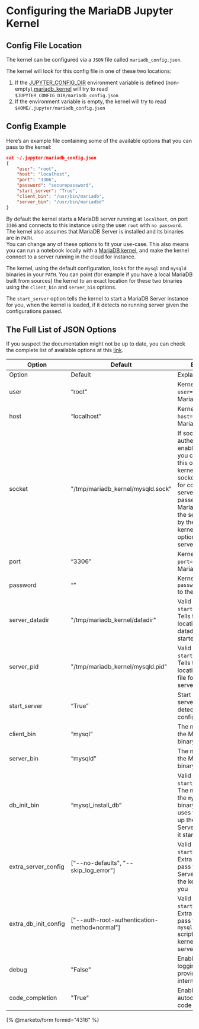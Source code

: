 # Configuring the MariaDB Jupyter Kernel

## Config File Location

The kernel can be configured via a `JSON` file called `mariadb_config.json`.

The kernel will look for this config file in one of these two locations:

1. If the [JUPYTER\_CONFIG\_DIR](https://jupyter.readthedocs.io/en/latest/use/jupyter-directories.html#envvar-JUPYTER_CONFIG_DIR) environment variable is defined (non-empty),[mariadb\_kernel](https://github.com/MariaDB/mariadb_kernel) will try to read `$JUPYTER_CONFIG_DIR/mariadb_config.json`
2. If the environment variable is empty, the kernel will try to read `$HOME/.jupyter/mariadb_config.json`

## Config Example

Here’s an example file containing some of the available options that you can pass to the kernel:

```json
cat ~/.jupyter/mariadb_config.json
{
    "user": "root",
    "host": "localhost",
    "port": "3306",
    "password": "securepassword",
    "start_server": "True",
    "client_bin": "/usr/bin/mariadb",
    "server_bin": "/usr/bin/mariadbd"
}
```

By default the kernel starts a MariaDB server running at `localhost`, on port `3306` and connects to this instance using the user `root` with `no password`. The kernel also assumes that MariaDB Server is installed and its binaries are in `PATH`.\
You can change any of these options to fit your use-case. This also means you can run a notebook locally with a [MariaDB kernel](https://github.com/MariaDB/mariadb_kernel), and make the kernel connect to a server running in the cloud for instance.

The kernel, using the default configuration, looks for the `mysql` and `mysqld` binaries in your `PATH`. You can point (for example if you have a local MariaDB built from sources) the kernel to an exact location for these two binaries using the `client_bin` and `server_bin` options.

The `start_server` option tells the kernel to start a MariaDB Server instance for you, when the kernel is loaded, if it detects no running server given the configurations passed.

## The Full List of JSON Options

If you suspect the documentation might not be up to date, you can check the complete list of available options at this [link](https://github.com/MariaDB/mariadb_kernel/blob/master/mariadb_kernel/client_config.py#L14).

| Option                  | Default                                       | Explanation                                                                                                                                                                                                                                                                                                            |
| ----------------------- | --------------------------------------------- | ---------------------------------------------------------------------------------------------------------------------------------------------------------------------------------------------------------------------------------------------------------------------------------------------------------------------- |
| Option                  | Default                                       | Explanation                                                                                                                                                                                                                                                                                                            |
| user                    | “root”                                        | Kernel passes `--user=root` to the MariaDB client                                                                                                                                                                                                                                                                      |
| host                    | “localhost”                                   | Kernel passes `--host=localhost` to the MariaDB client                                                                                                                                                                                                                                                                 |
| socket                  | "/tmp/mariadb\_kernel/mysqld.sock"            | If socket authentication is enabled in MariaDB, you can configure this option to tell the kernel that it can use socket authentication for connecting to the server. `--socket` is passed to the MariaDB client and if the server is started by the kernel, the kernel passes the option to the MariaDB server as well |
| port                    | “3306”                                        | Kernel passes `--port=3306` to the MariaDB client                                                                                                                                                                                                                                                                      |
| password                | “”                                            | Kernel passes `--password=”your_pass”` to the MariaDB client                                                                                                                                                                                                                                                           |
| server\_datadir         | "/tmp/mariadb\_kernel/datadir"                | Valid only if `start_server=True`. Tells the kernel the location of the datadir for the started server                                                                                                                                                                                                                 |
| server\_pid             | "/tmp/mariadb\_kernel/mysqld.pid"             | Valid only if `start_server=True`. Tells the kernel the location of the PID file for the started server                                                                                                                                                                                                                |
| start\_server           | “True”                                        | Start a server if no server running is detected for this config                                                                                                                                                                                                                                                        |
| client\_bin             | “mysql”                                       | The name or path for the MariaDB client binary                                                                                                                                                                                                                                                                         |
| server\_bin             | “mysqld”                                      | The name or path for the MariaDB server binary                                                                                                                                                                                                                                                                         |
| db\_init\_bin           | “mysql\_install\_db”                          | Valid only if `start_server=True`. The name or path for the `mysql_install_db` binary. The kernel uses this tool to set up the MariaDB Server instance that it starts for you                                                                                                                                          |
| extra\_server\_config   | \["--no-defaults", "--skip\_log\_error"]      | Valid only if `start_server=True`. Extra arguments to pass to the MariaDB Server instance that the kernel starts for you                                                                                                                                                                                               |
| extra\_db\_init\_config | \["--auth-root-authentication-method=normal"] | Valid only if `start_server=True`. Extra arguments to pass the `mysql_install_db` script when the kernel sets up the server                                                                                                                                                                                            |
| debug                   | "False"                                       | Enables debug logging which provides lots of internals information                                                                                                                                                                                                                                                     |
| code\_completion        | "True"                                        | Enables SQL autocompletion and code introspection                                                                                                                                                                                                                                                                      |

{% @marketo/form formid="4316" %}
